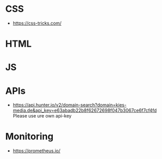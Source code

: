 # CSS
* https://css-tricks.com/

# HTML

# JS


# APIs
* https://api.hunter.io/v2/domain-search?domain=kies-media.de&api_key=e63abadb22b8f62672698f047b3067ce6f7cf4fd  Please use ure own api-key

# Monitoring
* https://prometheus.io/
